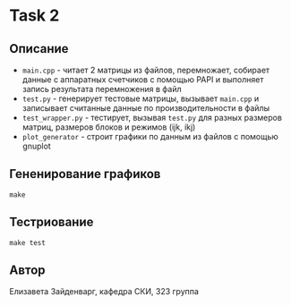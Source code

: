 # Task 2

## Описание

- `main.cpp` - читает 2 матрицы из файлов, перемножает, собирает данные с аппаратных счетчиков с помощью PAPI и 
    выполняет запись результата перемножения в файл
- `test.py` - генерирует тестовые матрицы, вызывает `main.cpp` и записывает считанные данные по производительности 
    в файлы
- `test_wrapper.py` - тестирует, вызывая `test.py` для разных размеров матриц, размеров блоков и режимов (ijk, ikj)
- `plot_generator` - строит графики по данным из файлов с помощью gnuplot

## Гененирование графиков

`make`

## Тестриование

`make test`

## Автор

Елизавета Зайденварг, кафедра СКИ, 323 группа